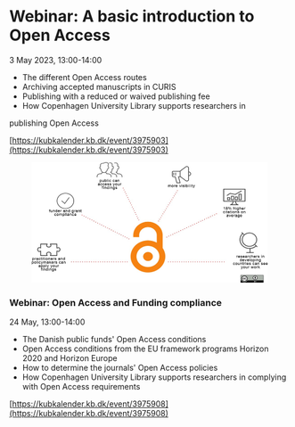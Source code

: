 # Webinar: A basic introduction to Open Access

3 May 2023, 13:00-14:00

* The different Open Access routes
* Archiving accepted manuscripts in CURIS
* Publishing with a reduced or waived publishing fee
* How Copenhagen University Library supports researchers in

publishing Open Access

[https://kubkalender.kb.dk/event/3975903](https://kubkalender.kb.dk/event/3975903)

<figure><img src="../../../../../.gitbook/assets/image (25).png" alt="" width="563"><figcaption></figcaption></figure>

### Webinar: Open Access and Funding compliance

24 May, 13:00-14:00

* The Danish public funds' Open Access conditions
* Open Access conditions from the EU framework programs Horizon 2020 and Horizon Europe
* How to determine the journals' Open Access policies
* How Copenhagen University Library supports researchers  in complying with Open Access requirements

[https://kubkalender.kb.dk/event/3975908](https://kubkalender.kb.dk/event/3975908)
